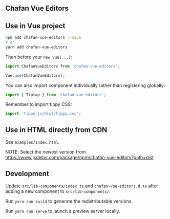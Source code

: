 ## Chafan Vue Editors


## Use in Vue project

```bash
npm add chafan-vue-editors --save
# or
yarn add chafan-vue-editors
```

Then before your `new Vue(...)`:

```typescript
import ChafanVueEditors from 'chafan-vue-editors';

Vue.use(ChafanVueEditors);
```

You can also import component individually rather than registering globally:

```typescript
import { Tiptap } from 'chafan-vue-editors';
```

Remember to import tippy CSS:

```ts
import 'tippy.js/dist/tippy.css';
```

## Use in HTML directly from CDN

See `examples/index.html`.

NOTE: Select the newest version from https://www.jsdelivr.com/package/npm/chafan-vue-editors?path=dist

## Development

Update `src/lib-components/index.ts` and `chafan-vue-editors.d.ts` after adding a new component to `src/lib-components/`.

Run `yarn run build` to generate the redistributable versions.

Run `yarn run serve` to launch a preview server locally.